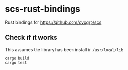 # scs-rust-bindings
Rust bindings for https://github.com/cvxgrp/scs

## Check if it works
This assumes the library has been install in `/usr/local/lib`
```
cargo build
cargo test
```